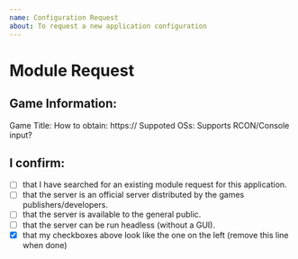 ```yaml
---
name: Configuration Request
about: To request a new application configuration
---
```


# Module Request

## Game Information:

Game Title:
How to obtain: https://
Suppoted OSs:
Supports RCON/Console input?

## I confirm:
<!-- Put an x in the square brackets to confirm, make sure there's no spaces so it's just [x] -->
- [ ] that I have searched for an existing module request for this application.
- [ ] that the server is an official server distributed by the games publishers/developers.
- [ ] that the server is available to the general public.
- [ ] that the server can be run headless (without a GUI).
- [x] that my checkboxes above look like the one on the left (remove this line when done)
